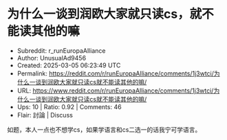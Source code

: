 # 为什么一谈到润欧大家就只读cs，就不能读其他的嘛

- Subreddit: r_runEuropaAlliance
- Author: UnusualAd9456
- Created: 2025-03-05 06:23:49 UTC
- Permalink: https://reddit.com/r/runEuropaAlliance/comments/1j3wtci/为什么一谈到润欧大家就只读cs就不能读其他的嘛/
- URL: https://www.reddit.com/r/runEuropaAlliance/comments/1j3wtci/为什么一谈到润欧大家就只读cs就不能读其他的嘛/
- Ups: 10 | Ratio: 0.92 | Comments: 46
- Flair: 討論 | Discuss


如题，本人一点也不想学cs，如果学语言和cs二选一的话我宁可学语言。

